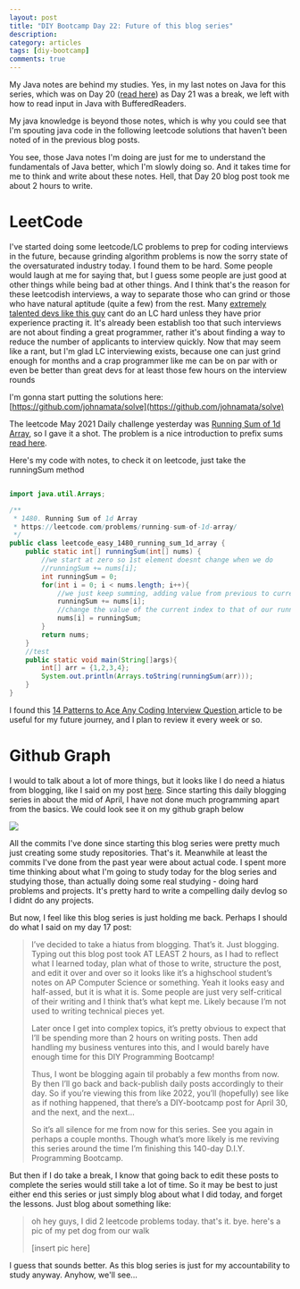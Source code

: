 ```yaml
---
layout: post
title: "DIY Bootcamp Day 22: Future of this blog series"
description: 
category: articles
tags: [diy-bootcamp]
comments: true
---
```




My Java notes are behind my studies. Yes, in my last notes on Java for this series, which was on Day 20 ([read here](/articles/2021/05/02/diy-bootcamp-020.html)) as Day 21 was a break, we left with  how to read input in Java with BufferedReaders. 

My java knowledge is beyond those notes, which is why you could see that I'm spouting java code in the following leetcode solutions that haven't been noted of in the previous blog posts. 

You see, those Java notes I'm doing are just for me to understand the fundamentals of Java better, which I'm slowly doing so. And it takes time for me to think and write about these notes. Hell, that Day 20 blog post took me about 2 hours to write.

<!-- more -->

# LeetCode

I've started doing some leetcode/LC problems to prep for coding interviews in the future, because grinding algorithm problems is now the sorry state of the oversaturated industry today. I found them to be hard. Some people would laugh at me for saying that, but I guess some people are just good at other things while being bad at other things. And I think that's the reason for these leetcodish interviews, a way to separate those who can grind or those who have natural aptitude (quite a few) from the rest. Many [extremely talented devs like this guy](https://youtu.be/85cXj76YGQE) cant do an LC hard unless they have prior experience practing it. It's already been establish too that such interviews are not about finding a great programmer, rather it's about finding a way to reduce the number of applicants to interview quickly. Now that may seem like a rant, but I'm glad LC interviewing exists, because one can just grind enough for months and a crap programmer like me can be on par with or even be better than great devs for at least those few hours on the interview rounds

I'm gonna start putting the solutions here: [https://github.com/johnamata/solve](https://github.com/johnamata/solve)

The leetcode May 2021 Daily challenge yesterday was [Running Sum of 1d Array](https://leetcode.com/problems/running-sum-of-1d-array/), so I gave it a shot. The problem is a nice introduction to prefix sums [read here](https://en.wikipedia.org/wiki/Prefix_sum).

Here's my code with notes, to check it on leetcode, just take the runningSum method

```java

import java.util.Arrays;

/**
 * 1480. Running Sum of 1d Array
 * https://leetcode.com/problems/running-sum-of-1d-array/
 */
public class leetcode_easy_1480_running_sum_1d_array {
    public static int[] runningSum(int[] nums) {
        //we start at zero so 1st element doesnt change when we do
        //runningSum += nums[i];
        int runningSum = 0;
        for(int i = 0; i < nums.length; i++){
            //we just keep summing, adding value from previous to current
            runningSum += nums[i];
            //change the value of the current index to that of our running sum/running total
            nums[i] = runningSum;
        }
        return nums;
    }
    //test
    public static void main(String[]args){
        int[] arr = {1,2,3,4};
        System.out.println(Arrays.toString(runningSum(arr)));
    }
}

```

I found this [14 Patterns to Ace Any Coding Interview Question
](https://hackernoon.com/14-patterns-to-ace-any-coding-interview-question-c5bb3357f6ed) article to be useful for my future journey, and I plan to review it every week or so.

# Github Graph

I would to talk about a lot of more things, but it looks like I do need a hiatus from blogging, like I said on my post [here](/articles/2021/04/29/diy-bootcamp-017.html). Since starting this daily blogging series in about the mid of April, I have not done much programming apart from the basics. We could look see it on my github graph below

<img src="https://lh3.googleusercontent.com/pw/ACtC-3fVGpMCZNnPISwIdj3iR_F6FyG7sdSWM7V4lxJ-jrtvFdTbFEjH2V7qf1ZUQEA069qWrgqtkUjN3pS0JupbJmJr9hpsFibSbNWitdJQ8nKVevBVpAZKw5vWYBghe2SesnS_7aSxj828ikhhac29TuWU=w2298-h962-no?authuser=0">

All the commits I've done since starting this blog series were pretty much just creating some study repositories. That's it. Meanwhile at least the commits I've done from the past year were about actual code. I spent more time thinking about what I'm going to study today for the blog series and studying those, than actually doing some real studying - doing hard problems and projects. It's pretty hard to write a compelling daily devlog so I didnt do any projects.

But now, I feel like this blog series is just holding me back. Perhaps I should do what I said on my day 17 post:

>I’ve decided to take a hiatus from blogging. That’s it. Just blogging. Typing out this blog post took AT LEAST 2 hours, as I had to reflect what I learned today, plan what of those to write, structure the post, and edit it over and over so it looks like it’s a highschool student’s notes on AP Computer Science or something. Yeah it looks easy and half-assed, but it is what it is. Some people are just very self-critical of their writing and I think that’s what kept me. Likely because I’m not used to writing technical pieces yet.
>
>Later once I get into complex topics, it’s pretty obvious to expect that I’ll be spending more than 2 hours on writing posts. Then add handling my business ventures into this, and I would barely have enough time for this DIY Programming Bootcamp!
>
>Thus, I wont be blogging again til probably a few months from now. By then I’ll go back and back-publish daily posts accordingly to their day. So if you’re viewing this from like 2022, you’ll (hopefully) see like as if nothing happened, that there’s a DIY-bootcamp post for April 30, and the next, and the next…
>
>So it’s all silence for me from now for this series. See you again in perhaps a couple months. Though what’s more likely is me reviving this series around the time I’m finishing this 140-day D.I.Y. Programming Bootcamp.

But then if I do take a break, I know that going back to edit these posts to complete the series would still take a lot of time. So it may be best to just either end this series or just simply blog about what I did today, and forget the lessons. Just blog about something like:

> oh hey guys, I did 2 leetcode problems today. that's it. bye. here's a pic of my pet dog from our walk
>
> [insert pic here]

I guess that sounds better. As this blog series is just for my accountability to study anyway. Anyhow, we'll see...
